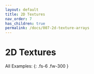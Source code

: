 ```yaml
---
layout: default
title: 2D Textures
nav_order: 7
has_children: true
permalink: /docs/007-2d-texture-arrays
---
```


# 2D Textures

All Examples:
{: .fs-6 .fw-300 }